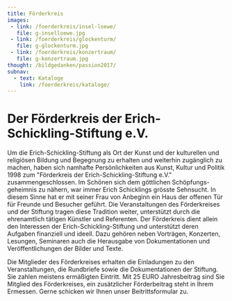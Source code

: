 ```yaml
---
title: Förderkreis
images:
 - link: /foerderkreis/insel-loewe/
   file: g-inselloewe.jpg
 - link: /foerderkreis/glockenturm/
   file: g-glockenturm.jpg
 - link: /foerderkreis/konzertraum/
   file: g-konzertraum.jpg
thought: /bildgedanken/passion2017/
subnav:
  - text: Kataloge
    link: /foerderkreis/kataloge/
---
```


# Der Förderkreis der Erich-Schickling-Stiftung e.V.
 
Um die Erich-Schickling-Stiftung als Ort der Kunst und der kulturellen und religiösen Bildung und Begegnung zu erhalten und weiterhin zugänglich zu machen, haben sich namhafte Persönlichkeiten aus Kunst, Kultur und Politik 1998 zum "Förderkreis der Erich-Schickling-Stiftung e.V." zusammengeschlossen. Im Schönen sich dem göttlichen Schöpfungs-geheimnis zu nähern, war immer Erich Schicklings grösste Sehnsucht. In diesem Sinne hat er mit seiner Frau von Anbeginn ein Haus der offenen Tür für Freunde und Besucher geführt. Die Veranstaltungen des Förderkreises und der Stiftung tragen diese Tradition weiter, unterstützt durch die ehrenamtlich tätigen Künstler und Referenten. Der Förderkreis dient allein den Interessen der Erich-Schickling-Stiftung und unterstützt deren Aufgaben finanziell und ideell. Dazu gehören neben Vorträgen, Konzerten, Lesungen, Seminaren auch die Herausgabe von Dokumentationen und Veröffentlichungen der Bilder und Texte.

Die Mitglieder des Förderkreises erhalten die Einladungen zu den Veranstaltungen, die Rundbriefe sowie die Dokumentationen der Stiftung. Sie zahlen meistens ermäßigten Eintritt. 
Mit 25 EURO Jahresbeitrag sind Sie Mitglied des Förderkreises, ein zusätzlicher Förderbeitrag steht in Ihrem Ermessen. Gerne schicken wir Ihnen unser Beitrittsformular zu.
